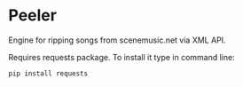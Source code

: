 # Peeler

Engine for ripping songs from scenemusic.net via XML API.

Requires requests package. To install it type in command line:

`pip install requests`
